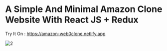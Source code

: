 # A Simple And Minimal Amazon Clone Website With React JS + Redux

Try It On :  https://amazon-web0clone.netlify.app

![2](https://github.com/user-attachments/assets/8a9e010f-4a69-4cd5-b1b3-d206e32c93b9)
